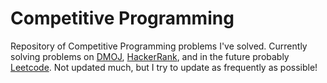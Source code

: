 # Competitive Programming

Repository of Competitive Programming problems I've solved. Currently solving problems on [DMOJ](https://dmoj.ca/), [HackerRank](https://www.hackerrank.com), and in the future probably [Leetcode](https://leetcode.com/). Not updated much, but I try to update as frequently as possible!
